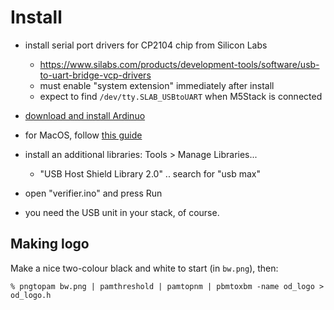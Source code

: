 # Install

- install serial port drivers for CP2104 chip from Silicon Labs
    - <https://www.silabs.com/products/development-tools/software/usb-to-uart-bridge-vcp-drivers>
    - must enable "system extension" immediately after install
    - expect to find `/dev/tty.SLAB_USBtoUART` when M5Stack is connected

- [download and install Ardinuo](https://docs.m5stack.com/#/en/quick_start/m5core/m5stack_core_quick_start)

- for MacOS, follow [this guide](https://docs.m5stack.com/#/en/quick_start/m5core/m5stack_core_get_started_Arduino_MacOS)

- install an additional libraries: Tools > Manage Libraries...
    - "USB Host Shield Library 2.0" .. search for "usb max"

- open "verifier.ino" and press Run

- you need the USB unit in your stack, of course.

## Making logo

Make a nice two-colour black and white to start (in `bw.png`), then:

```
% pngtopam bw.png | pamthreshold | pamtopnm | pbmtoxbm -name od_logo > od_logo.h
```

